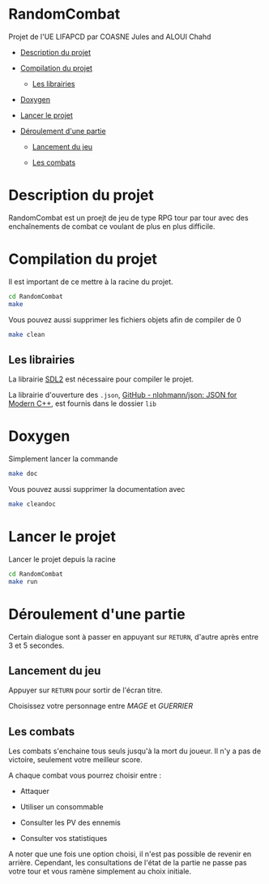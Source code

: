 # RandomCombat

Projet de l'UE LIFAPCD par COASNE Jules and ALOUI Chahd

- [Description du projet](#description-du-projet)

- [Compilation du projet](#compilation-du-projet)
  
  - [Les librairies](#les-librairies)

- [Doxygen](#doxygen)

- [Lancer le projet](#lancer-le-projet)

- [Déroulement d'une partie](#déroulement-dune-partie)
  
  - [Lancement du jeu](#lancement-du-jeu)
  
  - [Les combats](#les-combats)

# Description du projet

RandomCombat est un proejt de jeu de type RPG tour par tour avec des enchaînements de combat ce voulant de plus en plus difficile.

# Compilation du projet

Il est important de ce mettre à la racine du projet.

```bash
cd RandomCombat
make
```

Vous pouvez aussi supprimer les fichiers objets afin de compiler de 0

```bash
make clean
```

## Les librairies

La librairie [SDL2](https://www.libsdl.org/) est nécessaire pour compiler le projet.

La librairie d'ouverture des `.json`, [GitHub - nlohmann/json: JSON for Modern C++](https://github.com/nlohmann/json), est fournis dans le dossier `lib`

# Doxygen

Simplement lancer la commande

```bash
make doc
```

Vous pouvez aussi supprimer la documentation avec

```bash
make cleandoc
```

# Lancer le projet

Lancer le projet depuis la racine

```bash
cd RandomCombat
make run
```

# Déroulement d'une partie

Certain dialogue sont à passer en appuyant sur `RETURN`, d'autre après entre 3 et 5 secondes.

## Lancement du jeu

Appuyer sur `RETURN` pour sortir de l'écran titre.

Choisissez votre personnage entre *MAGE* et *GUERRIER*

## Les combats

Les combats s'enchaine tous seuls jusqu'à la mort du joueur. Il n'y a pas de victoire, seulement votre meilleur score.

A chaque combat vous pourrez choisir entre :

- Attaquer

- Utiliser un consommable

- Consulter les PV des ennemis

- Consulter vos statistiques

A noter que une fois une option choisi, il n'est pas possible de revenir en arrière. Cependant, les consultations de l'état de la partie ne passe pas votre tour et vous ramène simplement au choix initiale.
